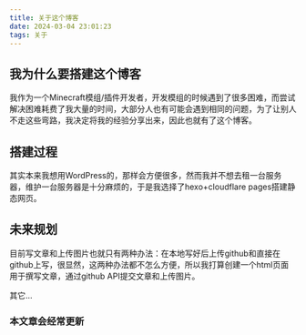 ```yaml
---
title: 关于这个博客
date: 2024-03-04 23:01:23
tags: 关于
---
```

## 我为什么要搭建这个博客
我作为一个Minecraft模组/插件开发者，开发模组的时候遇到了很多困难，而尝试解决困难耗费了我大量的时间，大部分人也有可能会遇到相同的问题，为了让别人不走这些弯路，我决定将我的经验分享出来，因此也就有了这个博客。
## 搭建过程
其实本来我想用WordPress的，那样会方便很多，然而我并不想去租一台服务器，维护一台服务器是十分麻烦的，于是我选择了hexo+cloudflare pages搭建静态网页。
## 未来规划

目前写文章和上传图片也就只有两种办法：在本地写好后上传github和直接在github上写，很显然，这两种办法都不怎么方便，所以我打算创建一个html页面用于撰写文章，通过github API提交文章和上传图片。

其它...

### 本文章会经常更新
